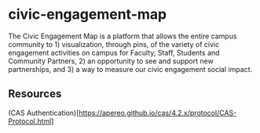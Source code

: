 # civic-engagement-map
The Civic Engagement Map is a platform that allows the entire campus community to 1) visualization,  through pins, of the variety of civic engagement activities on campus for Faculty, Staff, Students and Community Partners, 2) an opportunity to see and support new partnerships, and 3) a way to measure our civic engagement social impact.

## Resources

(CAS Authentication)[https://apereo.github.io/cas/4.2.x/protocol/CAS-Protocol.html]
